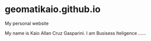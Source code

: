 # geomatikaio.github.io
My personal website

My name is Kaio Allan Cruz Gasparini. I am Busisess Iteligence ......